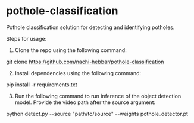 # pothole-classification
Pothole classification solution for detecting and identifying potholes.

Steps for usage:

1. Clone the repo using the following command:

git clone https://github.com/nachi-hebbar/pothole-classification

2. Install dependencies using the following command:

pip install -r requirements.txt

3. Run the following command to run inference of the object detection model. Provide the video path after the source argument:

python detect.py --source "path/to/source" --weights pothole_detector.pt
